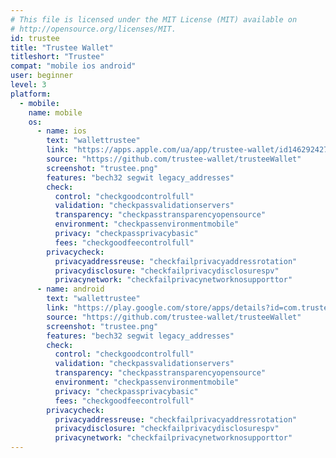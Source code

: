 ```yaml
---
# This file is licensed under the MIT License (MIT) available on
# http://opensource.org/licenses/MIT.
id: trustee
title: "Trustee Wallet"
titleshort: "Trustee"
compat: "mobile ios android"
user: beginner
level: 3
platform:
  - mobile:
    name: mobile
    os:
      - name: ios
        text: "wallettrustee"
        link: "https://apps.apple.com/ua/app/trustee-wallet/id1462924276"
        source: "https://github.com/trustee-wallet/trusteeWallet"
        screenshot: "trustee.png"
        features: "bech32 segwit legacy_addresses"
        check:
          control: "checkgoodcontrolfull"
          validation: "checkpassvalidationservers"
          transparency: "checkpasstransparencyopensource"
          environment: "checkpassenvironmentmobile"
          privacy: "checkpassprivacybasic"
          fees: "checkgoodfeecontrolfull"
        privacycheck:
          privacyaddressreuse: "checkfailprivacyaddressrotation"
          privacydisclosure: "checkfailprivacydisclosurespv"
          privacynetwork: "checkfailprivacynetworknosupporttor"
      - name: android
        text: "wallettrustee"
        link: "https://play.google.com/store/apps/details?id=com.trusteewallet"
        source: "https://github.com/trustee-wallet/trusteeWallet"
        screenshot: "trustee.png"
        features: "bech32 segwit legacy_addresses"
        check:
          control: "checkgoodcontrolfull"
          validation: "checkpassvalidationservers"
          transparency: "checkpasstransparencyopensource"
          environment: "checkpassenvironmentmobile"
          privacy: "checkpassprivacybasic"
          fees: "checkgoodfeecontrolfull"
        privacycheck:
          privacyaddressreuse: "checkfailprivacyaddressrotation"
          privacydisclosure: "checkfailprivacydisclosurespv"
          privacynetwork: "checkfailprivacynetworknosupporttor"
---
```

